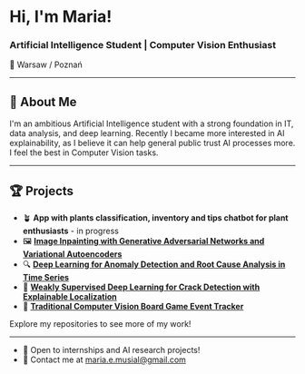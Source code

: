 # Hi, I'm Maria!   

### Artificial Intelligence Student | Computer Vision Enthusiast

📍 Warsaw / Poznań  

---

## 🚀 About Me
I'm an ambitious Artificial Intelligence student with a strong foundation in IT, data analysis, and deep learning. Recently I became more interested in AI explainability, as I believe it can help general public trust AI processes more. I feel the best in Computer Vision tasks.

---

## 🏆 Projects
- 🪴 **App with plants classification, inventory and tips chatbot for plant enthusiasts** - in progress
- 🖼️ [**Image Inpainting with Generative Adversarial Networks and Variational Autoencoders**](https://github.com/Bialkasss/CV-ImageInpainting/blob/d6338d9219f8cf248e6dedee34faf9359547bc10/README.md)
- 🔍 [**Deep Learning for Anomaly Detection and Root Cause Analysis in Time Series**](https://github.com/Bialkasss/DeepLearning/blob/37d81b76d54dfa7588bfd620b7fe79501b6590f6/RNN/Candies/README.md)
- 🚧 [**Weakly Supervised Deep Learning for Crack Detection with Explainable Localization**](https://github.com/Bialkasss/DeepLearning/blob/37d81b76d54dfa7588bfd620b7fe79501b6590f6/Crack_segmentation/README.md)
- 🏁 [**Traditional Computer Vision Board Game Event Tracker**](https://github.com/Bialkasss/CV-BoardGame)

Explore my repositories to see more of my work!

---

- 💼 Open to internships and AI research projects!
- 📨 Contact me at maria.e.musial@gmail.com

